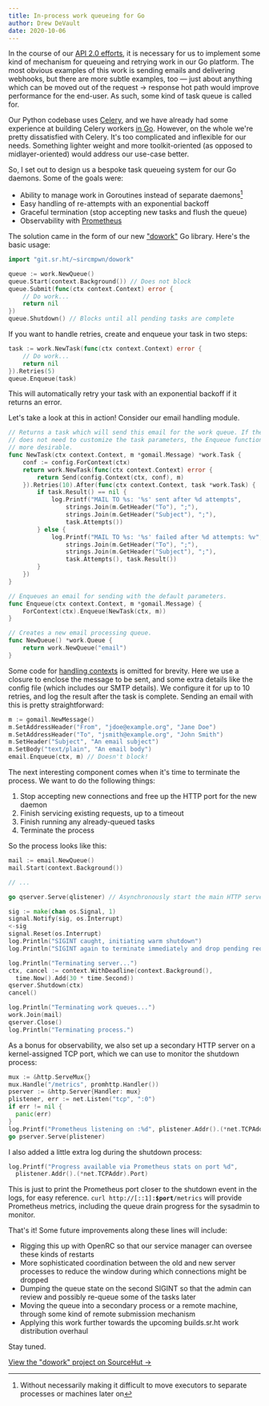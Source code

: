 ```yaml
---
title: In-process work queueing for Go
author: Drew DeVault
date: 2020-10-06
---
```


In the course of our [API 2.0 efforts][api 2.0], it is necessary for us to
implement some kind of mechanism for queueing and retrying work in our Go
platform. The most obvious examples of this work is sending emails and
delivering webhooks, but there are more subtle examples, too &mdash; just about
anything which can be moved out of the request&nbsp;→&nbsp;response hot path
would improve performance for the end-user. As such, some kind of task queue is
called for.

[api 2.0]: https://sourcehut.org/blog/2020-09-25-api-2-updates/

Our Python codebase uses [Celery][celery], and we have already had some
experience at building Celery workers [in Go][go-celery]. However, on the whole
we're pretty dissatisfied with Celery. It's too complicated and inflexible for
our needs. Something lighter weight and more toolkit-oriented (as opposed to
midlayer-oriented) would address our use-case better.

[celery]: https://docs.celeryproject.org/en/stable/getting-started/introduction.html
[go-celery]: https://github.com/gocelery/gocelery

So, I set out to design us a bespoke task queueing system for our Go daemons.
Some of the goals were:

- Ability to manage work in Goroutines instead of separate daemons[^1]
- Easy handling of re-attempts with an exponential backoff
- Graceful termination (stop accepting new tasks and flush the queue)
- Observability with [Prometheus][Prometheus]

[Prometheus]: https://prometheus.io/

[^1]: Without necessarily making it difficult to move executors to separate processes or machines later on

The solution came in the form of our new
["dowork"](https://sr.ht/~sircmpwn/dowork/) Go library. Here's the basic usage:

```go
import "git.sr.ht/~sircmpwn/dowork"

queue := work.NewQueue()
queue.Start(context.Background()) // Does not block
queue.Submit(func(ctx context.Context) error {
    // Do work...
    return nil
})
queue.Shutdown() // Blocks until all pending tasks are complete
```

If you want to handle retries, create and enqueue your task in two steps:

```go
task := work.NewTask(func(ctx context.Context) error {
    // Do work...
    return nil
}).Retries(5)
queue.Enqueue(task)
```

This will automatically retry your task with an exponential backoff if it
returns an error.

Let's take a look at this in action! Consider our email handling module.

```go
// Returns a task which will send this email for the work queue. If the caller
// does not need to customize the task parameters, the Enqueue function may be
// more desirable.
func NewTask(ctx context.Context, m *gomail.Message) *work.Task {
	conf := config.ForContext(ctx)
	return work.NewTask(func(ctx context.Context) error {
		return Send(config.Context(ctx, conf), m)
	}).Retries(10).After(func(ctx context.Context, task *work.Task) {
		if task.Result() == nil {
			log.Printf("MAIL TO %s: '%s' sent after %d attempts",
				strings.Join(m.GetHeader("To"), ";"),
				strings.Join(m.GetHeader("Subject"), ";"),
				task.Attempts())
		} else {
			log.Printf("MAIL TO %s: '%s' failed after %d attempts: %v",
				strings.Join(m.GetHeader("To"), ";"),
				strings.Join(m.GetHeader("Subject"), ";"),
				task.Attempts(), task.Result())
		}
	})
}

// Enqueues an email for sending with the default parameters.
func Enqueue(ctx context.Context, m *gomail.Message) {
	ForContext(ctx).Enqueue(NewTask(ctx, m))
}

// Creates a new email processing queue.
func NewQueue() *work.Queue {
	return work.NewQueue("email")
}
```

Some code for [handling contexts][contexts] is omitted for brevity. Here we use
a closure to enclose the message to be sent, and some extra details like the
config file (which includes our SMTP details). We configure it for up to 10
retries, and log the result after the task is complete. Sending an email with
this is pretty straightforward:

[contexts]: https://git.sr.ht/~sircmpwn/core-go/tree/master/email/worker.go

```go
m := gomail.NewMessage()
m.SetAddressHeader("From", "jdoe@example.org", "Jane Doe")
m.SetAddressHeader("To", "jsmith@example.org", "John Smith")
m.SetHeader("Subject", "An email subject")
m.SetBody("text/plain", "An email body")
email.Enqueue(ctx, m) // Doesn't block!
```

The next interesting component comes when it's time to terminate the process. We
want to do the following things:

1. Stop accepting new connections and free up the HTTP port for the new daemon
2. Finish servicing existing requests, up to a timeout
3. Finish running any already-queued tasks
4. Terminate the process

So the process looks like this:

```go
mail := email.NewQueue()
mail.Start(context.Background())

// ...

go qserver.Serve(qlistener) // Asynchronously start the main HTTP server

sig := make(chan os.Signal, 1)
signal.Notify(sig, os.Interrupt)
<-sig
signal.Reset(os.Interrupt)
log.Println("SIGINT caught, initiating warm shutdown")
log.Println("SIGINT again to terminate immediately and drop pending requests & tasks")

log.Println("Terminating server...")
ctx, cancel := context.WithDeadline(context.Background(),
  time.Now().Add(30 * time.Second))
qserver.Shutdown(ctx)
cancel()

log.Println("Terminating work queues...")
work.Join(mail)
qserver.Close()
log.Println("Terminating process.")
```

As a bonus for observability, we also set up a secondary HTTP server on a
kernel-assigned TCP port, which we can use to monitor the shutdown process:


```go
mux := &http.ServeMux{}
mux.Handle("/metrics", promhttp.Handler())
pserver := &http.Server{Handler: mux}
plistener, err := net.Listen("tcp", ":0")
if err != nil {
  panic(err)
}
log.Printf("Prometheus listening on :%d", plistener.Addr().(*net.TCPAddr).Port)
go pserver.Serve(plistener)
```

I also added a little extra log during the shutdown process:

```go
log.Printf("Progress available via Prometheus stats on port %d",
  plistener.Addr().(*net.TCPAddr).Port)
```

This is just to print the Prometheus port closer to the shutdown event in the
logs, for easy reference.
<code>curl&nbsp;http://[::1]:<strong>$port</strong>/metrics</code> will provide
Prometheus metrics, including the queue drain progress for the sysadmin to
monitor.

That's it! Some future improvements along these lines will include:

- Rigging this up with OpenRC so that our service manager can oversee these
  kinds of restarts
- More sophisticated coordination between the old and new server processes to
  reduce the window during which connections might be dropped
- Dumping the queue state on the second SIGINT so that the admin can review and
  possibly re-queue some of the tasks later
- Moving the queue into a secondary process or a remote machine, through some
  kind of remote submission mechanism
- Applying this work further towards the upcoming builds.sr.ht work distribution
  overhaul

Stay tuned.

[View the "dowork" project on SourceHut →](https://sr.ht/~sircmpwn/dowork/)
